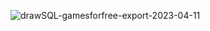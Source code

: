 ![drawSQL-gamesforfree-export-2023-04-11](https://user-images.githubusercontent.com/98355250/231060710-44f7f0f0-e279-4bce-affc-9a7ac645e892.png)
